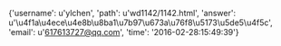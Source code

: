 {'username': u'ylchen', 'path': u'wd1142/1142.html', 'answer': u'\u4f1a\u4ece\u4e8b\u8ba1\u7b97\u673a\u76f8\u5173\u5de5\u4f5c', 'email': u'617613727@qq.com', 'time': '2016-02-28:15:49:39'}
